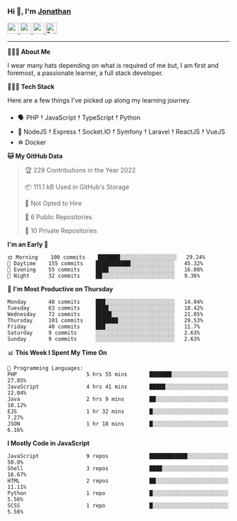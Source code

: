 ### Hi 👋, I'm [Jonathan](https://jonathan-d.ch) 

<p>
  <a href="https://www.twitter.com/redkill2108">
    <img src="https://img.shields.io/badge/twitter-%231DA1F2.svg?&style=for-the-badge&logo=twitter&logoColor=white" height=25>
  </a>
  <a href="https://www.linkedin.com/in/jdebetaz">
    <img src="https://img.shields.io/badge/linkedin-%230077B5.svg?&style=for-the-badge&logo=linkedin&logoColor=white" height=25>
  </a>
  <a href="https://www.instagram.com/jdebetaz/">
    <img src="https://img.shields.io/badge/instagram-%23E4405F.svg?&style=for-the-badge&logo=instagram&logoColor=white" height=25>
  </a>
  <a href="https://wakatime.com/@5c95ead1-71ee-4ecc-9a32-6c2b293dd432">
    <img src="https://wakatime.com/badge/user/5c95ead1-71ee-4ecc-9a32-6c2b293dd432.svg?style=for-the-badge" height=25 alt="Total time coded since Aug 23 2019" />
  </a>
</p>

-------

**🙋🏻‍♂️ About Me** 

<p>I wear many hats depending on what is required of me but, I am first and foremost, a passionate learner, a full stack developer.</p>

**👨🏻‍💻 Tech Stack** 

<p>Here are a few things I've picked up along my learning journey.</p>

- 🗣 PHP 𒑰 JavaScript 𒑰 TypeScript 𒑰 Python
- 🎒 NodeJS 𒑰 Express 𒑰 Socket.IO 𒑰 Symfony 𒑰 Laravel 𒑰 ReactJS 𒑰 VueJS
- ♽ Docker

<!--START_SECTION:waka-->
**🐱 My GitHub Data** 

> 🏆 229 Contributions in the Year 2022
 > 
> 📦 111.1 kB Used in GitHub's Storage 
 > 
> 🚫 Not Opted to Hire
 > 
> 📜 6 Public Repositories 
 > 
> 🔑 10 Private Repositories  
 > 
**I'm an Early 🐤** 

```text
🌞 Morning    100 commits    ███████░░░░░░░░░░░░░░░░░░   29.24% 
🌆 Daytime    155 commits    ███████████░░░░░░░░░░░░░░   45.32% 
🌃 Evening    55 commits     ████░░░░░░░░░░░░░░░░░░░░░   16.08% 
🌙 Night      32 commits     ██░░░░░░░░░░░░░░░░░░░░░░░   9.36%

```
📅 **I'm Most Productive on Thursday** 

```text
Monday       48 commits     ███░░░░░░░░░░░░░░░░░░░░░░   14.04% 
Tuesday      63 commits     ████░░░░░░░░░░░░░░░░░░░░░   18.42% 
Wednesday    72 commits     █████░░░░░░░░░░░░░░░░░░░░   21.05% 
Thursday     101 commits    ███████░░░░░░░░░░░░░░░░░░   29.53% 
Friday       40 commits     ███░░░░░░░░░░░░░░░░░░░░░░   11.7% 
Saturday     9 commits      ░░░░░░░░░░░░░░░░░░░░░░░░░   2.63% 
Sunday       9 commits      ░░░░░░░░░░░░░░░░░░░░░░░░░   2.63%

```


📊 **This Week I Spent My Time On** 

```text
💬 Programming Languages: 
PHP                      5 hrs 55 mins       ███████░░░░░░░░░░░░░░░░░░   27.85% 
JavaScript               4 hrs 41 mins       █████░░░░░░░░░░░░░░░░░░░░   22.04% 
Java                     2 hrs 9 mins        ██░░░░░░░░░░░░░░░░░░░░░░░   10.12% 
EJS                      1 hr 32 mins        █░░░░░░░░░░░░░░░░░░░░░░░░   7.27% 
JSON                     1 hr 18 mins        █░░░░░░░░░░░░░░░░░░░░░░░░   6.16%

```

**I Mostly Code in JavaScript** 

```text
JavaScript               9 repos             ████████████░░░░░░░░░░░░░   50.0% 
Shell                    3 repos             ████░░░░░░░░░░░░░░░░░░░░░   16.67% 
HTML                     2 repos             ██░░░░░░░░░░░░░░░░░░░░░░░   11.11% 
Python                   1 repo              █░░░░░░░░░░░░░░░░░░░░░░░░   5.56% 
SCSS                     1 repo              █░░░░░░░░░░░░░░░░░░░░░░░░   5.56%

```



<!--END_SECTION:waka-->
